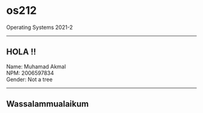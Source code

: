 # os212
Operating Systems 2021-2  

------------------------------  
HOLA !!  
------------------------------  

Name: Muhamad Akmal  
NPM: 2006597834  
Gender: Not a tree  

------------------------------  
Wassalammualaikum  
------------------------------
